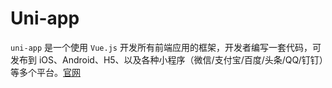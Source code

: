 # Uni-app

`uni-app` 是一个使用 `Vue.js` 开发所有前端应用的框架，开发者编写一套代码，可发布到 iOS、Android、H5、以及各种小程序（微信/支付宝/百度/头条/QQ/钉钉）等多个平台。[官网](https://uniapp.dcloud.io/)
